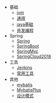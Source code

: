 ﻿* 基础
    * [jvm](/java/base/jvm)
    * [通用](/java/base/common)
    * [java基础](/java/base/javaBase)
    * [并发编程](/java/base/concurrent)
* Spring
    * [Spring](/java/spring/Spring.md)
    * [SpringBoot](/java/spring/SpringBoot.md)
    * [SpringMvc](/java/spring/SpringMvc.md)
	* [SpringCloud2018](/java/spring/SpringCloud.md)
* 工具
    * [Jenkins](/java/tool/jenkins.md)
    * [常用工具](/java/tool/util.md)
* 其他
    * [mybatis](/java/other/mybatis.md)
	* [MybatisPlus](/java/other/MybatisPlus.md)
    * [设计模式](/java/other/gof.md)